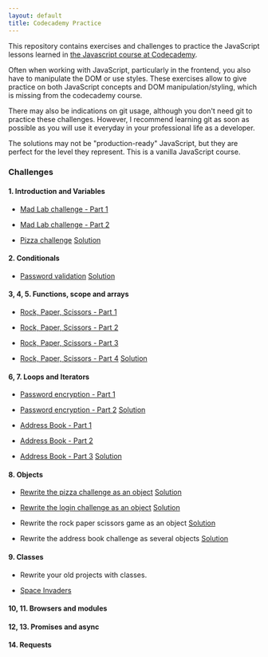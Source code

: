 ```yaml
---
layout: default
title: Codecademy Practice
---
```


This repository contains exercises and challenges to practice the JavaScript lessons learned in [the Javascript course at Codecademy](https://www.codecademy.com/learn/introduction-to-javascript).

Often when working with JavaScript, particularly in the frontend, you also have to manipulate the DOM or use styles. These exercises allow to give practice on both JavaScript concepts and DOM manipulation/styling, which is missing from the codecademy course.

There may also be indications on git usage, although you don't need git to practice these challenges. However, I recommend learning git as soon as possible as you will use it everyday in your professional life as a developer.

The solutions may not be "production-ready" JavaScript, but they are perfect for the level they represent. This is a vanilla JavaScript course.

### Challenges

#### 1. Introduction and Variables

* [Mad Lab challenge - Part 1](1.variables/mad-lab-1)

* [Mad Lab challenge - Part 2](1.variables/mad-lab-2)

* [Pizza challenge](1.variables/pizza-challenge) <a class="solution" href="1.variables/pizza-challenge-solution">Solution</a>

#### 2. Conditionals

* [Password validation](2.conditionals/password-validation) <a class="solution" href="2.conditionals/password-validation-solution">Solution</a>

#### 3, 4, 5. Functions, scope and arrays

* [Rock, Paper, Scissors - Part 1](3.functions/rock-paper-scissors-1)

* [Rock, Paper, Scissors - Part 2](3.functions/rock-paper-scissors-2)

* [Rock, Paper, Scissors - Part 3](3.functions/rock-paper-scissors-3)

* [Rock, Paper, Scissors - Part 4](3.functions/rock-paper-scissors-4) <a class="solution" href="3.functions/rock-paper-scissors-solution">Solution</a>

#### 6, 7. Loops and Iterators

* [Password encryption - Part 1](6.loops/password-encryption-1)

* [Password encryption - Part 2](6.loops/password-encryption-2) <a class="solution" href="6.loops/password-encryption-solution">Solution</a>

* [Address Book - Part 1](6.loops/address-book-1)

* [Address Book - Part 2](6.loops/address-book-2)

* [Address Book - Part 3](6.loops/address-book-3) <a class="solution" href="6.loops/address-book-solution">Solution</a>

#### 8. Objects

* [Rewrite the pizza challenge as an object](8.objects/pizza-challenge) <a class="solution" href="8.objects/pizza-challenge-solution">Solution</a>

* [Rewrite the login challenge as an object](8.objects/password-encryption) <a class="solution" href="8.objects/password-encryption-solution">Solution</a>

* Rewrite the rock paper scissors game as an object <a class="solution" href="8.objects/rock-paper-scissors-solution">Solution</a>

* Rewrite the address book challenge as several objects <a class="solution" href="8.objects/address-book-solution">Solution</a>

#### 9. Classes

* Rewrite your old projects with classes.

* [Space Invaders](9.classes/space-invaders)

#### 10, 11. Browsers and modules

#### 12, 13. Promises and async

#### 14. Requests
